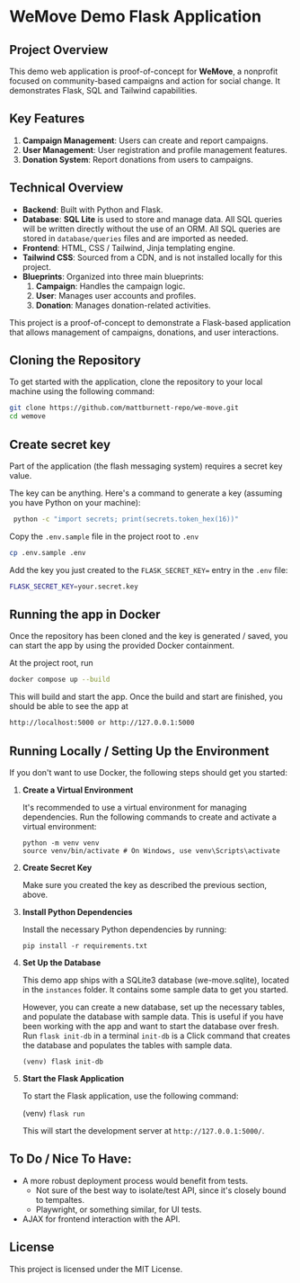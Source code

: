 # WeMove Demo Flask Application

## Project Overview

This demo web application is proof-of-concept for **WeMove**, a nonprofit focused on community-based campaigns and action for social change. It demonstrates Flask, SQL and Tailwind capabilities.

## Key Features

1. **Campaign Management**: Users can create and report campaigns.
2. **User Management**: User registration and profile management features.
3. **Donation System**: Report donations from users to campaigns.
  
## Technical Overview

- **Backend**: Built with Python and Flask.
- **Database**: **SQL Lite** is used to store and manage data. All SQL queries will be written directly without the use of an ORM. All SQL queries are stored in `database/queries` files and are imported as needed.
- **Frontend**: HTML, CSS / Tailwind, Jinja templating engine.
- **Tailwind CSS**: Sourced from a CDN, and is not installed locally for this project.
- **Blueprints**: Organized into three main blueprints:
  1. **Campaign**: Handles the campaign logic.
  2. **User**: Manages user accounts and profiles.
  3. **Donation**: Manages donation-related activities.

This project is a proof-of-concept to demonstrate a Flask-based application that allows management of campaigns, donations, and user interactions.

## Cloning the Repository

To get started with the application, clone the repository to your local machine using the following command:

```bash
git clone https://github.com/mattburnett-repo/we-move.git
cd wemove
```
## Create secret key
   Part of the application (the flash messaging system) requires a secret key value.

   The key can be anything. Here's a command to generate a key (assuming you have Python on your machine):
   ```bash
    python -c "import secrets; print(secrets.token_hex(16))"
   ```
   Copy the `.env.sample` file in the project root to `.env`
   ```bash
   cp .env.sample .env
   ```
   Add the key you just created to the `FLASK_SECRET_KEY=` entry in the `.env` file:
   ```bash
   FLASK_SECRET_KEY=your.secret.key
   ```

## Running the app in Docker

  Once the repository has been cloned and the key is generated / saved, you can start the app by using the provided Docker containment.

  At the project root, run

  ```bash
  docker compose up --build
  ```
  This will build and start the app. Once the build and start are finished, you should be able to see the app at

  ```bash
  http://localhost:5000 or http://127.0.0.1:5000
  ```

## Running Locally / Setting Up the Environment
If you don't want to use Docker, the following steps should get you started:

1. **Create a Virtual Environment**

   It's recommended to use a virtual environment for managing dependencies. Run the following commands to create and activate a virtual environment:

    ```
    python -m venv venv
    source venv/bin/activate # On Windows, use venv\Scripts\activate
    ```

2. **Create Secret Key**
   
   Make sure you created the key as described the previous section, above.

3. **Install Python Dependencies**

   Install the necessary Python dependencies by running:

    ```
    pip install -r requirements.txt
    ```


3. **Set Up the Database**

   This demo app ships with a SQLite3 database (we-move.sqlite), located in the `instances` folder. It contains some sample data to get you started.
   
   However, you can create a new database, set up the necessary tables, and populate the database with sample data. This is useful if you have been working with the app and want to start the database over fresh. Run `flask init-db` in a terminal `init-db` is a Click command that creates the database and populates the tables with sample data.

    ```
    (venv) flask init-db
    ```

5. **Start the Flask Application**

   To start the Flask application, use the following command:

   (venv) `flask run`

   This will start the development server at `http://127.0.0.1:5000/`.

## To Do / Nice To Have:
- A more robust deployment process would benefit from tests. 
  - Not sure of the best way to isolate/test API, since it's closely bound to tempaltes.
  - Playwright, or something similar, for UI tests.
- AJAX for frontend interaction with the API.
  
## License

This project is licensed under the MIT License.

